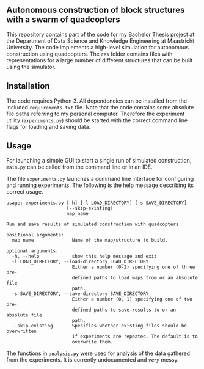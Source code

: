 ## Autonomous construction of block structures with a swarm of quadcopters

This repository contains part of the code for my Bachelor Thesis project at the Department of Data Science and Knowledge Engineering at Maastricht University. The code implements a high-level simulation for autonomous construction using quadcopters. The `res` folder contains files with representations for a large number of different structures that can be built using the simulator.

## Installation

The code requires Python 3. All dependencies can be installed from the included `requirements.txt` file. Note that the code contains some absolute file paths referring to my personal computer. Therefore the experiment utility (`experiments.py`) should be started with the correct command line flags for loading and saving data.

## Usage

For launching a simple GUI to start a single run of simulated construction, `main.py` can be called from the command line or in an IDE.

The file `experiments.py` launches a command line interface for configuring and running experiments. The following is the help message describing its correct usage. 

```commandline
usage: experiments.py [-h] [-l LOAD_DIRECTORY] [-s SAVE_DIRECTORY]
                      [--skip-existing]
                      map_name

Run and save results of simulated construction with quadcopters.

positional arguments:
  map_name              Name of the map/structure to build.

optional arguments:
  -h, --help            show this help message and exit
  -l LOAD_DIRECTORY, --load-directory LOAD_DIRECTORY
                        Either a number (0-2) specifying one of three pre-
                        defined paths to load maps from or an absolute file
                        path.
  -s SAVE_DIRECTORY, --save-directory SAVE_DIRECTORY
                        Either a number (0, 1) specifying one of two pre-
                        defined paths to save results to or an absolute file
                        path.
  --skip-existing       Specifies whether existing files should be overwritten
                        if experiments are repeated. The default is to
                        overwrite them.
```

The functions in `analysis.py` were used for analysis of the data gathered from the experiments. It is currently undocumented and *very* messy.